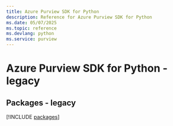 ```yaml
---
title: Azure Purview SDK for Python
description: Reference for Azure Purview SDK for Python
ms.date: 05/07/2025
ms.topic: reference
ms.devlang: python
ms.service: purview
---
```

# Azure Purview SDK for Python - legacy
## Packages - legacy
[!INCLUDE [packages](purview-index.md)]